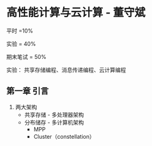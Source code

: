 # 高性能计算与云计算 - 董守斌 

平时 =10%

实验 = 40%

期末笔试 = 50%

实验：
共享存储编程、消息传递编程、云计算编程
## 第一章 引言
1. 两大架构
    * 共享存储 - 多处理器架构
    * 分布储存 - 多计算机架构
        - MPP
        - Cluster（constellation）